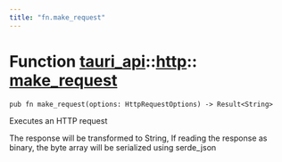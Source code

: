 ```yaml
---
title: "fn.make_request"
---
```


# Function [tauri_api](/docs/api/rust/tauri_api/../index.html)::​[http](/docs/api/rust/tauri_api/index.html)::​[make_request](/docs/api/rust/tauri_api/)

    pub fn make_request(options: HttpRequestOptions) -> Result<String>

Executes an HTTP request

The response will be transformed to String, If reading the response as binary, the byte array will be serialized using serde_json

      